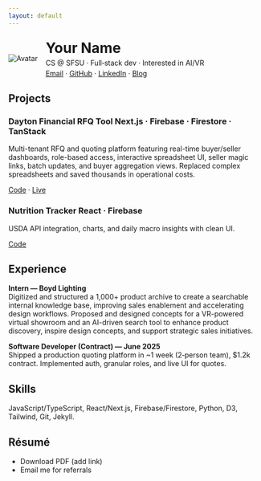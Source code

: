 ```yaml
---
layout: default
---
```


<link rel="stylesheet" href="/assets/style.css">

<div style="display:flex; align-items:center; gap:16px; margin-top:24px;">
  <img class="avatar" src="https://avatars.githubusercontent.com/u/000000?v=4" alt="Avatar">
  <div>
    <h1 style="margin:0;">Your Name</h1>
    <p style="margin:4px 0 0 0;">CS @ SFSU · Full‑stack dev · Interested in AI/VR</p>
    <p style="margin:4px 0 0 0;"><a href="mailto:mariojillesca@gmail.com">Email</a> · <a href="https://github.com/nochinxx">GitHub</a> · <a href="https://www.linkedin.com/in/mario-jimenez-7b9683206/">LinkedIn</a> · <a href="/blog/">Blog</a></p>
  </div>
</div>

## Projects

<div class="grid">
  <div class="project-card">
  <h3>Dayton Financial RFQ Tool <span class="badge">Next.js · Firebase · Firestore · TanStack</span></h3>
  <p>Multi-tenant RFQ and quoting platform featuring real-time buyer/seller dashboards, role-based access, interactive spreadsheet UI, seller magic links, batch updates, and buyer aggregation views. Replaced complex spreadsheets and saved thousands in operational costs.</p>
  <p><a href="https://github.com/<your-username>/<repo>">Code</a> · <a href="#">Live</a></p>
</div>
<div class="project-card">
  <h3>Nutrition Tracker <span class="badge">React · Firebase</span></h3>
  <p>USDA API integration, charts, and daily macro insights with clean UI.</p>
  <p><a href="https://github.com/<your-username>/<repo>">Code</a></p>
</div>

</div>

## Experience

**Intern — Boyd Lighting**  
Digitized and structured a 1,000+ product archive to create a searchable internal knowledge base, improving sales enablement and accelerating design workflows. Proposed and designed concepts for a VR-powered virtual showroom and an AI-driven search tool to enhance product discovery, inspire design concepts, and support strategic sales initiatives.

**Software Developer (Contract) — June 2025**  
Shipped a production quoting platform in ~1 week (2‑person team), $1.2k contract. Implemented auth, granular roles, and live UI for quotes.

## Skills

JavaScript/TypeScript, React/Next.js, Firebase/Firestore, Python, D3, Tailwind, Git, Jekyll.

## Résumé

- Download PDF (add link)
- Email me for referrals
